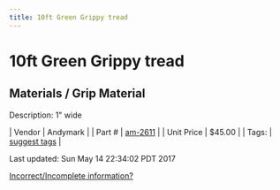 ```yaml
---
title: 10ft Green Grippy tread
---
```


# 10ft Green Grippy tread
## Materials / Grip Material
Description: 	1" wide 

| Vendor | Andymark | 
| Part # | [am-2611](http://www.andymark.com/product-p/am-2611.htm) | 
| Unit Price | $45.00 | 
| Tags: | [suggest tags](https://docs.google.com/forms/d/e/1FAIpQLSeWyY8v3RgOty-MyWmh9U0iivNYN_molChYyS-0U-o-kOAv_g/viewform) | 

Last updated: Sun May 14 22:34:02 PDT 2017

 [Incorrect/Incomplete information?](https://docs.google.com/forms/d/e/1FAIpQLSeWyY8v3RgOty-MyWmh9U0iivNYN_molChYyS-0U-o-kOAv_g/viewform)